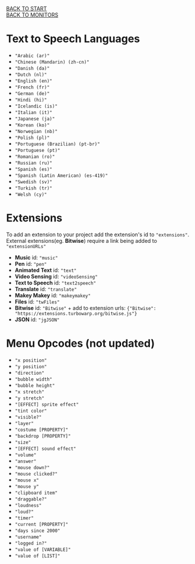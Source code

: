 [BACK TO START](main.md)  
[BACK TO MONITORS](monitors.md)  

# Text to Speech Languages
* `"Arabic (ar)"`
* `"Chinese (Mandarin) (zh-cn)"`
* `"Danish (da)"`
* `"Dutch (nl)"`
* `"English (en)"`
* `"French (fr)"`
* `"German (de)"`
* `"Hindi (hi)"`
* `"Icelandic (is)"`
* `"Italian (it)"`
* `"Japanese (ja)"`
* `"Korean (ko)"`
* `"Norwegian (nb)"`
* `"Polish (pl)"`
* `"Portuguese (Brazilian) (pt-br)"`
* `"Portuguese (pt)"`
* `"Romanian (ro)"`
* `"Russian (ru)"`
* `"Spanish (es)"`
* `"Spanish (Latin American) (es-419)"`
* `"Swedish (sv)"`
* `"Turkish (tr)"`
* `"Welsh (cy)"`

# Extensions
To add an extension to your project add the extension's id to `"extensions"`. External extensions(eg. **Bitwise**) require a link being added to `"extensionURLs"`
* **Music** id: `"music"`
* **Pen** id: `"pen"`
* **Animated Text** id: `"text"`
* **Video Sensing** id: `"videoSensing"`
* **Text to Speech** id: `"text2speech"`
* **Translate** id: `"translate"`
* **Makey Makey** id: `"makeymakey"`
* **Files** id: `"twFiles"`
* **Bitwise** id: `"Bitwise"` + add to extension urls: `{"Bitwise": "https://extensions.turbowarp.org/bitwise.js"}`
* **JSON** id: `"jgJSON"`


# Menu Opcodes (not updated)
* `"x position"`
* `"y position"`
* `"direction"`
* `"bubble width"`
* `"bubble height"`
* `"x stretch"`
* `"y stretch"`
* `"[EFFECT] sprite effect"`
* `"tint color"`
* `"visible?"`
* `"layer"`
* `"costume [PROPERTY]"`
* `"backdrop [PROPERTY]"`
* `"size"`
* `"[EFFECT] sound effect"`
* `"volume"`
* `"answer"`
* `"mouse down?"`
* `"mouse clicked?"`
* `"mouse x"`
* `"mouse y"`
* `"clipboard item"`
* `"draggable?"`
* `"loudness"`
* `"loud?"`
* `"timer"`
* `"current [PROPERTY]"`
* `"days since 2000"`
* `"username"`
* `"logged in?"`
* `"value of [VARIABLE]"`
* `"value of [LIST]"`
